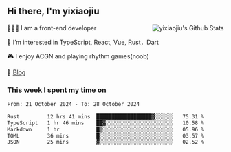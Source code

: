 ## Hi there, I'm yixiaojiu

<img align="right" src="https://bad-apple-github-readme.vercel.app/api?show_icons=true&hide_title=true&hide_rank=true&count_private=true&show_bg=1&username=yixiaojiu" alt="yixiaojiu's Github Stats"/>

🧑🏻‍💻 I am a front-end developer

👀 I’m interested in TypeScript, React, Vue, Rust，Dart

🎮 I enjoy ACGN and playing rhythm games(noob)

📝 [Blog](https://note.yixiaojiu.top)

### This week I spent my time on

<!--START_SECTION:waka-->

```txt
From: 21 October 2024 - To: 28 October 2024

Rust         12 hrs 41 mins  ██████████████████▓░░░░░░   75.31 %
TypeScript   1 hr 46 mins    ██▓░░░░░░░░░░░░░░░░░░░░░░   10.58 %
Markdown     1 hr            █▒░░░░░░░░░░░░░░░░░░░░░░░   05.96 %
TOML         36 mins         █░░░░░░░░░░░░░░░░░░░░░░░░   03.57 %
JSON         25 mins         ▓░░░░░░░░░░░░░░░░░░░░░░░░   02.52 %
```

<!--END_SECTION:waka-->
